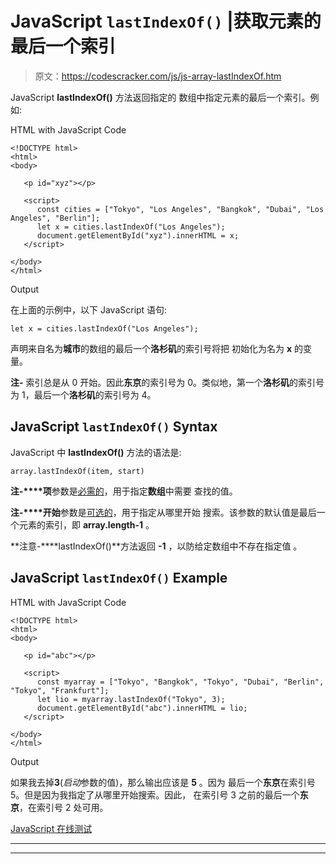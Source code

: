 # JavaScript `lastIndexOf()` |获取元素的最后一个索引

> 原文：<https://codescracker.com/js/js-array-lastIndexOf.htm>

JavaScript **lastIndexOf()** 方法返回指定的 数组中指定元素的最后一个索引。例如:

HTML with JavaScript Code

```
<!DOCTYPE html>
<html>
<body>

   <p id="xyz"></p>

   <script>
      const cities = ["Tokyo", "Los Angeles", "Bangkok", "Dubai", "Los Angeles", "Berlin"];
      let x = cities.lastIndexOf("Los Angeles");
      document.getElementById("xyz").innerHTML = x;
   </script>

</body>
</html>
```

Output

在上面的示例中，以下 JavaScript 语句:

```
let x = cities.lastIndexOf("Los Angeles");
```

声明来自名为**城市**的数组的最后一个**洛杉矶**的索引号将把 初始化为名为 **x** 的变量。

**注-** 索引总是从 0 开始。因此**东京**的索引号为 0。类似地，第一个**洛杉矶**的索引号为 1，最后一个**洛杉矶**的索引号为 4。

## JavaScript `lastIndexOf()` Syntax

JavaScript 中 **lastIndexOf()** 方法的语法是:

```
array.lastIndexOf(item, start)
```

**注-****项**参数是<u>必需的</u>，用于指定**数组**中需要 查找的值。

**注-****开始**参数是<u>可选的</u>，用于指定从哪里开始 搜索。该参数的默认值是最后一个元素的索引，即 **array.length-1** 。

**注意-****lastIndexOf()**方法返回 **-1** ，以防给定数组中不存在指定值 。

## JavaScript `lastIndexOf()` Example

HTML with JavaScript Code

```
<!DOCTYPE html>
<html>
<body>

   <p id="abc"></p>

   <script>
      const myarray = ["Tokyo", "Bangkok", "Tokyo", "Dubai", "Berlin", "Tokyo", "Frankfurt"];
      let lio = myarray.lastIndexOf("Tokyo", 3);
      document.getElementById("abc").innerHTML = lio;
   </script>

</body>
</html>
```

Output

如果我去掉**3**(*启动*参数的值)，那么输出应该是 **5** 。因为 最后一个**东京**在索引号 5。但是因为我指定了从哪里开始搜索。因此， 在索引号 3 之前的最后一个**东京**，在索引号 2 处可用。

[JavaScript 在线测试](/exam/showtest.php?subid=6)

* * *

* * *